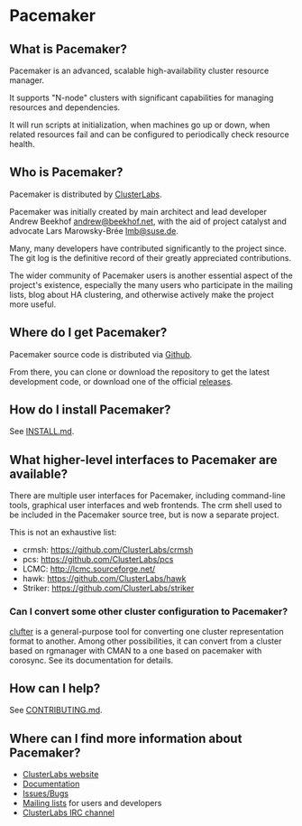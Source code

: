 # Pacemaker

## What is Pacemaker?

Pacemaker is an advanced, scalable high-availability cluster resource manager.

It supports "N-node" clusters with significant capabilities for
managing resources and dependencies.

It will run scripts at initialization, when machines go up or down,
when related resources fail and can be configured to periodically check
resource health.

## Who is Pacemaker?

Pacemaker is distributed by [ClusterLabs](https://www.clusterlabs.org/).

Pacemaker was initially created by main architect and lead developer
Andrew Beekhof <andrew@beekhof.net>, with the aid of
project catalyst and advocate Lars Marowsky-Brée <lmb@suse.de>.

Many, many developers have contributed significantly to the project since.
The git log is the definitive record of their greatly appreciated
contributions.

The wider community of Pacemaker users is another essential aspect of the
project's existence, especially the many users who participate in the mailing
lists, blog about HA clustering, and otherwise actively make the project more
useful.

## Where do I get Pacemaker?

Pacemaker source code is distributed via
[Github](https://github.com/ClusterLabs/pacemaker).

From there, you can clone or download the repository to get the latest
development code, or download one of the official
[releases](https://github.com/ClusterLabs/pacemaker/releases).

## How do I install Pacemaker?

See [INSTALL.md](https://github.com/ClusterLabs/pacemaker/blob/main/INSTALL.md).

## What higher-level interfaces to Pacemaker are available?

There are multiple user interfaces for Pacemaker, including command-line
tools, graphical user interfaces and web frontends. The crm shell
used to be included in the Pacemaker source tree, but is now
a separate project.

This is not an exhaustive list:

* crmsh: https://github.com/ClusterLabs/crmsh
* pcs: https://github.com/ClusterLabs/pcs
* LCMC: http://lcmc.sourceforge.net/
* hawk: https://github.com/ClusterLabs/hawk
* Striker: https://github.com/ClusterLabs/striker

### Can I convert some other cluster configuration to Pacemaker?

[clufter](https://github.com/jnpkrn/clufter) is a general-purpose tool
for converting one cluster representation format to another. Among other
possibilities, it can convert from a cluster based on rgmanager with CMAN to
a one based on pacemaker with corosync. See its documentation for details.

## How can I help?

See [CONTRIBUTING.md](https://github.com/ClusterLabs/pacemaker/blob/main/CONTRIBUTING.md).

## Where can I find more information about Pacemaker?

* [ClusterLabs website](https://www.clusterlabs.org/)
* [Documentation](https://www.clusterlabs.org/pacemaker/doc/)
* [Issues/Bugs](https://bugs.clusterlabs.org/)
* [Mailing lists](https://wiki.clusterlabs.org/wiki/Mailing_lists) for users and developers
* [ClusterLabs IRC channel](https://wiki.clusterlabs.org/wiki/ClusterLabs_IRC_channel)
